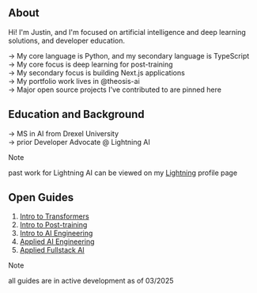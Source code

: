 ## About
Hi! I'm Justin, and I'm focused on artificial intelligence and deep learning solutions, and developer education. 

→ My core language is Python, and my secondary language is TypeScript <br/>
→ My core focus is deep learning for post-training <br/>
→ My secondary focus is building Next.js applications <br/>
→ My portfolio work lives in <a href="https://github.com/theosis-ai" style="text-decoration: none">@theosis-ai</a> <br/>
→ Major open source projects I've contributed to are pinned here

## Education and Background

→ MS in AI from Drexel University <br/>
→ prior Developer Advocate @ Lightning AI 

> [!NOTE]
> past work for Lightning AI can be viewed on my [Lightning](https://lightning.ai/justin) profile page <br/>

## Open Guides

1. [Intro to Transformers](https://github.com/jxtngx/transformers-cookbook)
2. [Intro to Post-training](https://github.com/jxtngx/intro-to-post-training)
3. [Intro to AI Engineering](https://github.com/jxtngx/intro-to-applied-ai)
4. [Applied AI Engineering](https://github.com/jxtngx/applied-ai-engineering)
5. [Applied Fullstack AI](https://github.com/jxtngx/applied-fullstack-ai)

> [!NOTE]
> all guides are in active development as of 03/2025
